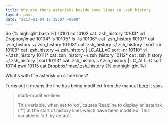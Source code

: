 ```yaml
---
title: Why are there asterisks beside some lines in .zsh_history
layout: post
date: "2017-01-04 17:38:07 +0000"
---
```

So
{% highlight bash %}
10101  cd
10102  cat .zsh_history
10103* cd Dropbox/imac
10104* ls
10105* ls -la
10106* cat .zsh_history
10107* cat .zsh_history ~/.zsh_history
10108* cat .zsh_history ~/.zsh_history | sort -nr
10109* cat .zsh_history ~/.zsh_history | LC_ALL=C sort -nr
10110* vi ~/.zsh_history
10111* cat .zsh_history ~/.zsh_history
10112* cat .zsh_history ~/.zsh_history | sort
10113* cat .zsh_history ~/.zsh_history | LC_ALL=C sort
10114  pwd
10115  cat Dropbox/imac/.zsh_history
{% endhighlight %}

What's with the asterisk on some lines?

Turns out it means the line has being modified
from the manual [here](https://www.gnu.org/software/bash/manual/bashref.html#Readline-Init-File-Syntax-1) it says

> mark-modified-lines
>
> This variable, when set to ‘on’, causes Readline to display an asterisk (‘*’) at the start of history lines which have been modified. This variable is ‘off’ by default.
